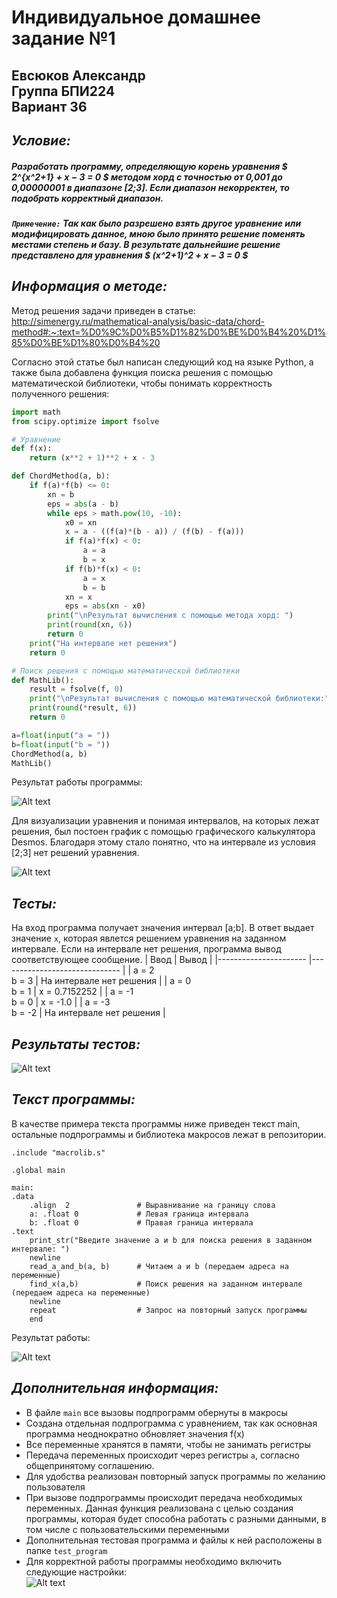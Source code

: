 # Индивидуальное домашнее задание №1
## Евсюков Александр  <br/> Группа БПИ224  <br/> Вариант 36
## _Условие:_ 
##### Разработать программу, определяющую корень уравнения $ 2^{x^2+1} + x − 3 = 0 $ методом хорд с точностью от 0,001 до 0,00000001 в диапазоне [2;3]. Если диапазон некорректен, то подобрать корректный диапазон.

##### `Примечение:` Так как было разрешено взять другое уравнение или модифицировать данное, мною было принято решение поменять местами степень и базу. В результате дальнейшие решение представлено для уравнения $ (x^2+1)^2 + x − 3 = 0 $

## _Информация о методе:_
Метод решения задачи приведен в статье: http://simenergy.ru/mathematical-analysis/basic-data/chord-method#:~:text=%D0%9C%D0%B5%D1%82%D0%BE%D0%B4%20%D1%85%D0%BE%D1%80%D0%B4%20

Согласно этой статье был написан следующий код на языке Python, а также была добавлена функция поиска решения с помощью математической библиотеки, чтобы понимать корректность полученного решения:

``` Python
import math
from scipy.optimize import fsolve

# Уравнение
def f(x):
    return (x**2 + 1)**2 + x - 3

def ChordMethod(a, b):
    if f(a)*f(b) <= 0:
        xn = b
        eps = abs(a - b)
        while eps > math.pow(10, -10):
            x0 = xn
            x = a - ((f(a)*(b - a)) / (f(b) - f(a)))
            if f(a)*f(x) < 0:
                a = a
                b = x
            if f(b)*f(x) < 0:
                a = x
                b = b
            xn = x
            eps = abs(xn - x0)
        print("\nРезультат вычисления с помощью метода хорд: ")
        print(round(xn, 6))
        return 0
    print("На интервале нет решения")
    return 0

# Поиск решения с помощью математической библиотеки   
def MathLib():
    result = fsolve(f, 0)
    print("\nРезультат вычисления с помощью математической библиотеки:")
    print(round(*result, 6))
    return 0

a=float(input("a = "))
b=float(input("b = "))
ChordMethod(a, b)
MathLib()
```
Результат работы программы:

![Alt text](image-4.png)


Для визуализации уравнения и понимая интервалов, на которых лежат решения, был постоен график с помощью графического калькулятора Desmos. Благодаря этому стало понятно, что на интервале из условия [2;3] нет решений уравнения.

![Alt text](image.png)

## _Тесты:_ 
На вход программа получает значения интервал [a;b]. В ответ выдает значение `x`, которая явлется решением уравнения на заданном интервале. Если на интервале нет решения, программа вывод соответствующее сообщение. 
| Ввод             	    | Вывод       	                |
|---------------------- |------------------------------ |
| a = 2<br> b = 3  	    | На интервале нет решения   	|
| a = 0<br> b = 1 	    | x = 0.7152252	                |
| a = -1<br> b = 0  	| x = -1.0     	                |
| a = -3<br> b = -2     | На интервале нет решения      |  

## _Результаты тестов:_
![Alt text](image-3.png)

## _Текст программы:_
В качестве примера текста программы ниже приведен текст main, остальные подпрограммы и библиотека макросов лежат в репозитории. 
```
.include "macrolib.s"

.global main

main:
.data	
	.align  2               # Выравнивание на границу слова
	a: .float 0             # Левая граница интервала
	b: .float 0             # Правая граница интервала
.text
	print_str("Введите значение a и b для поиска решения в заданном интервале: ")
	newline
	read_a_and_b(a, b)      # Читаем a и b (передаем адреса на переменные)
	find_x(a,b)             # Поиск решения на заданном интервале (передаем адреса на переменные)
	newline
	repeat                  # Запрос на повторный запуск программы
	end	

```
Результат работы:

![Alt text](image-1.png)

## _Дополнительная информация:_
* В файле `main` все вызовы подпрограмм обернуты в макросы
* Создана отдельная подпрограмма с уравнением, так как основная программа неоднократно обновляет значения f(x)
* Все переменные хранятся в памяти, чтобы не занимать регистры 
* Передача переменных происходит через регистры `a`, согласно общепринятому соглашению.
* Для удобства реализован повторный запуск программы по желанию пользователя
* При вызове подпрограммы происходит передача необходимых переменных. Данная функция реализована с целью создания программы, которая будет способна работать с разными данными, в том числе c пользовательскими переменными
* Дополнительная тестовая программа и файлы к ней расположены в папке `test_program`
* Для корректной работы программы необходимо включить следующие настройки: 
	<br/>![Alt text](image-2.png)